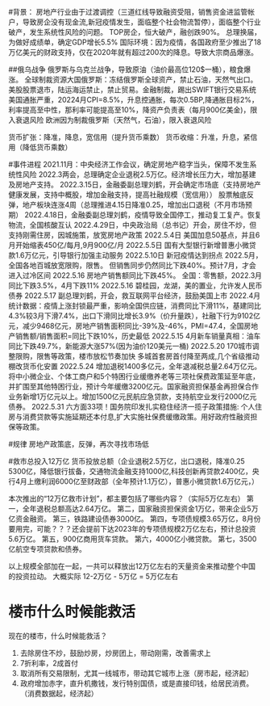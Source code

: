 #背景：
房地产行业由于过渡调控（三道红线导致融资受阻，销售资金进监管帐户，导致房企没有现金流,新冠疫情发生，面临整个社会物流暂停），面临整个行业破产，发生系统性风险的问题。
TOP房企，恒大破产，融创跌90%。
总理换届，为做好成绩单，确定GDP增长5.5%
国际环境：因为疫情，各国政府至少推出了18万亿美元的财政支持，仅在2020年就有超过200次的降息。导致大宗商品爆涨。

##俄乌战争
俄罗斯与乌克兰战争，导致原油（油价最高位120$一桶），粮食爆涨。 
全球制裁资源大国俄罗斯：冻结俄罗斯全球资产，禁止石油，天然气出口。美股股票退市，陆运海运禁止，禁止贸易。金融制裁，踢出SWIFT银行交易系统
美国通胀严重，20224月CPI=8.5%，升息控通胀，每次0.5BP,降通胀目标2%，利率提高至中性，那利率可能提高至10%，降资产负责表（每月900亿美金)，限入衰退风险
欧洲因为制裁俄罗斯（天然气，石油），限入衰退风险


货币扩张：降准，降息，宽信用（提升货币乘数）
货币收缩：升准，升息，紧信用（降低货币乘数）

#事件进程
2021.11月：中央经济工作会议，确定房地产稳字当头，保障不发生系统性风险
2022.3两会，总理确定企业退税2.5万亿。经济增长压力大，增加基建及房地产支持。
2022.3.15日，金融委副总理刘鹤，开会确定市场底（支持房地产健康发展，支持中概股，增加金融支持，提高社融规模（宽信用））
股票触底反弹，地产板块连涨4周（总理推进4.15日降准0.25，增加出口退税（不月市场预期）
2022.4.18日，金融委副总理刘鹤，疫情导致全国停工，推动复工复产。恢复物流，全国核酸互认
2022.4.29日，中央政治局（总书记）开会，房住不炒，但支持刚需住房，因城施策，放宽房地产政策
2022.5.4日 美国加息50基点，并且6月开始缩表450亿/每月,9月900亿/月
2022.5.5日 国有大型银行新增普惠小微贷款1.6万亿元，引导银行加强主动服务
2022.5.10日 新冠疫情达到拐点
2022.5月，全国各地百城放宽限购，限售。 但销售同步仍然同比下跌40%。预计7月，才会进入过冷区间
2022.5.16 房地产销售额同比下跌45%。 
全国：零售额，2022.3月同比下跌3.5%，4月下跌11%
2022.5.16 碧桂园，龙湖，美的置业，允许发人民币债券
2022.5.17 副总理刘鹤，开会，救互联网平台经济，鼓励美国上市
2022.4月统计数据：疫情上涨封锁最严重，影响全国供应链，消费同比下滑11%，基建同比4.3%较3月下滑7.4%，出口下滑同比增长3.9%（价升量跌），社融下行为9102亿元，减少9468亿元，房地产销售面积同比-39%及-46%，PMI=47.4，全国房地产销售额/销售面积=同比下跌10%，历史最低
2022.5.15 4月新车销量真相：油车同比下跌49.7%，新能源大涨57%(因为油价120美元一桶)
2022.5.20 170城市调整限购，限售等政策，楼市放松节奏加快 多城首套房首付降至两成,几个省级推动棚改货币化安置
2022.5.24 增加退税1400多亿元，全年退减税总量2.64万亿元。将中小微企业、个体工商户和5个特困行业缓缴养老等三项社保费政策延至年底，并扩围至其他特困行业，预计今年缓缴3200亿元。国家融资担保基金再担保合作业务新增1万亿元以上。增加1500亿元民航应急贷款，支持航空业发行2000亿元债券。
2022.5.31 六方面33项！国务院印发扎实稳住经济一揽子政策措施: 个人住房与消费贷款等实施延期还本付息,扩大实施社保费缓缴政策。用好政府性融资担保等政策。

#规律
房地产政策底，反弹，再次寻找市场低

#救市总投入12万亿
货币投放总额（企业退税2.5万亿，出口退税，降准0.25 5300亿，降低银行拔备，交通物流金融支持1000亿,科技创新再贷款2400亿，央行4月上缴利润6000亿至财政部（全年预计1.1万亿），普惠小微贷款1.6万亿元，）

本次推出的“12万亿救市计划”，都主要包括了哪些内容？（实际5万亿左右）
第一，全年退税总额高达2.64万亿。
第二，国家融资担保资金1万亿，带来企业5万亿资金融资。
第三，铁路建设债券3000亿。
第四，专项债规模3.65万亿，8月份要用完，可能？？？还会提前下达2023年的专项债规模2万亿左右，预计总投资5.6万亿。
第五，900亿商用货车贷款。
第六，4000亿小微贷款。
第七，3500亿航空专项贷款和债券。

以上规模全部加在一起，一共可以释放出12万亿左右的天量资金来推动整个中国的投资拉动。
大概实际 12-2万亿 - 5万亿 = 5万亿左右

# 楼市什么时候能救活
现在的楼市，什么时候能救活？
1. 去除房住不炒，鼓励炒房，炒房团上，带动刚需，改善需求上
2. 7折利率，2成首付
3. 取消所有交易限制，尤其一线城市，带动其它城市上涨（房市起，经济起）
4. 政府增加赤字，直升机撒钱，发行特别国债，或是直接印钱，给居民消费。（消费数据起，经济起）


